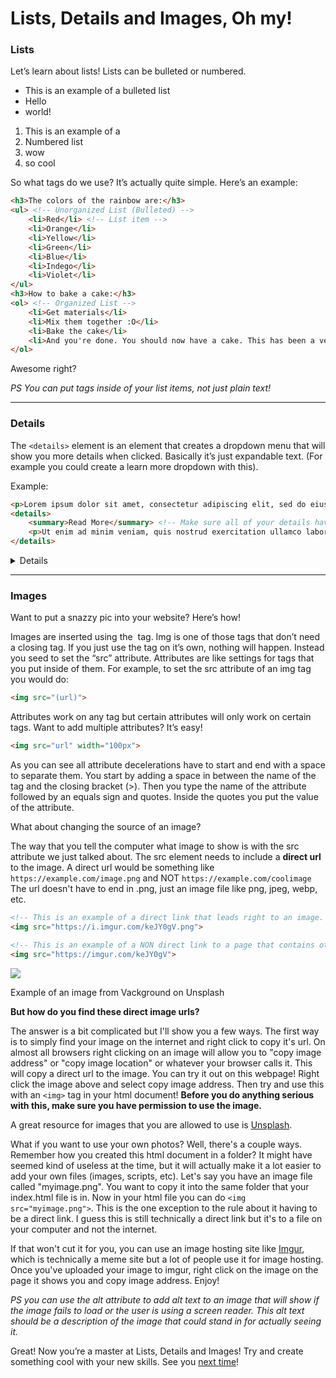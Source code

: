 # Lists, Details and Images, Oh my!

### Lists

Let’s learn about lists! Lists can be bulleted or numbered.

- This is an example of a bulleted list
- Hello
- world!
1. This is an example of a
2. Numbered list
3. wow
4. so cool

So what tags do we use? It’s actually quite simple. Here’s an example:

```html
<h3>The colors of the rainbow are:</h3>
<ul> <!-- Unorganized List (Bulleted) -->
	<li>Red</li> <!-- List item -->	
	<li>Orange</li>
	<li>Yellow</li>
	<li>Green</li>
	<li>Blue</li>
	<li>Indego</li>
	<li>Violet</li>
</ul>
<h3>How to bake a cake:</h3>
<ol> <!-- Organized List -->
	<li>Get materials</li>
	<li>Mix them together :O</li>
	<li>Bake the cake</li>
	<li>And you're done. You should now have a cake. This has been a very detailed tutorial for making a cake</li>
</ol>
```

Awesome right?

*PS You can put tags inside of your list items, not just plain text!*

---

### Details

The `<details>` element is an element that creates a dropdown menu that will show you more details when clicked. Basically it’s just expandable text. (For example you could create a learn more dropdown with this).

Example:

```html
<p>Lorem ipsum dolor sit amet, consectetur adipiscing elit, sed do eiusmod tempor incididunt ut labore et dolore magna aliqua.</p>
<details>
	<summary>Read More</summary> <!-- Make sure all of your details have a summary otherwise you'll just get the regular old boring "More details"-->
	<p>Ut enim ad minim veniam, quis nostrud exercitation ullamco laboris nisi ut aliquip ex ea commodo consequat. Duis aute irure dolor in reprehenderit in voluptate velit esse cillum dolore eu fugiat nulla pariatur. Excepteur sint occaecat cupidatat non proident, sunt in culpa qui officia deserunt mollit anim id est laborum.</p>
</details>
```

<details>

Peek-a-boo!

</details>

---

### Images

Want to put a snazzy pic into your website? Here’s how!

Images are inserted using the <img> tag. Img is one of those tags that don’t need a closing tag. If you just use the tag on it’s own, nothing will happen. Instead you seed to set the “src” attribute. Attributes are like settings for tags that you put inside of them. For example, to set the src attribute of an img tag you would do:

```html
<img src="(url)">
```

Attributes work on any tag but certain attributes will only work on certain tags.  Want to add multiple attributes? It’s easy!

```html
<img src="url" width="100px">
```

As you can see all attribute decelerations have to start and end with a space to separate them. You start by adding a space in between the name of the tag and the closing bracket (>). Then you type the name of the attribute followed by an equals sign and quotes. Inside the quotes you put the value of the attribute.

What about changing the source of an image?

The way that you tell the computer what image to show is with the src attribute we just talked about. The src element needs to include a **direct url** to the image. A direct url would be something like `https://example.com/image.png` and NOT `https://example.com/coolimage` The url doesn't have to end in .png, just an image file like png, jpeg, webp, etc.

```html
<!-- This is an example of a direct link that leads right to an image. Paste this link into your browser and you should only see the image on your screen.-->
<img src="https://i.imgur.com/keJY0gV.png">

<!-- This is an example of a NON direct link to a page that contains other content. The computer doesn't understand this, so your image won't show up. -->
<img src="https://imgur.com/keJY0gV">
```

![](https://images.unsplash.com/photo-1636955779321-819753cd1741?crop=entropy&cs=tinysrgb&fit=max&fm=jpg&ixid=MnwxNDIyNzR8MHwxfGNvbGxlY3Rpb258NXwzMTcwOTl8fHx8fDJ8fDE2MzcxODg4OTU&ixlib=rb-1.2.1&q=80&w=1080)

Example of an image from Vackground on Unsplash

**But how do you find these direct image urls?**

The answer is a bit complicated but I'll show you a few ways. The first way is to simply find your image on the internet and right click to copy it's url. On almost all browsers right clicking on an image will allow you to "copy image address" or "copy image location" or whatever your browser calls it. This will copy a direct url to the image. You can try it out on this webpage! Right click the image above and select copy image address. Then try and use this with an `<img>` tag in your html document! **Before you do anything serious with this, make sure you have permission to use the image.**

A great resource for images that you are allowed to use is [Unsplash](https://unsplash.com/).

What if you want to use your own photos? Well, there's a couple ways. Remember how you created this html document in a folder? It might have seemed kind of useless at the time, but it will actually make it a lot easier to add your own files (images, scripts, etc). Let's say you have an image file called "myimage.png". You want to copy it into the same folder that your index.html file is in. Now in your html file you can do `<img src="myimage.png">`. This is the one exception to the rule about it having to be a direct link. I guess this is still technically a direct link but it's to a file on your computer and not the internet. 

If that won't cut it for you, you can use an image hosting site like [Imgur](https://imgur.com/upload), which is technically a meme site but a lot of people use it for image hosting. Once you've uploaded your image to imgur, right click on the image on the page it shows you and copy image address. Enjoy!

*PS you can use the alt attribute to add alt text to an image that will show if the image fails to load or the user is using a screen reader. This alt text should be a description of the image that could stand in for actually seeing it.*

Great! Now you’re a master at Lists, Details and Images! Try and create something cool with your new skills. See you [next time](rapidfire.html)!
